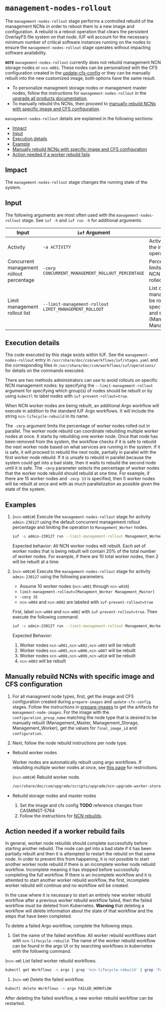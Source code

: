# `management-nodes-rollout`

The `management-nodes-rollout` stage performs a controlled rebuild of the management NCNs in order to reboot them to a new image and configuration. A rebuild is a reboot operation that clears the persistent OverlayFS file system on
that node. IUF will account for the necessary minimum number of critical software instances running on the nodes to ensure the `management-nodes-rollout` stage operates without impacting software availability.

**`NOTE`** `management-nodes-rollout` currently does not rebuild management NCN storage nodes or `ncn-m001`. These nodes can be personalized with the CFS configuration created in the [update-cfs-config](update_cfs_config.md) or they can be manually rebuilt into the new customized image, both options have the same result. 

- To personalize managment storage nodes or management master nodes, follow the instructions for `management-nodes-rollout` in the [upgrade all products documentation](../workflows/upgrade_all_products.md#652-ncn-master-nodes).
- To manually rebuild ths NCNs, then proceed to [manually rebuild NCNs with specific image and CFS configuration](#manually-rebuild-ncns-with-specific-image-and-cfs-configuration).

`management-nodes-rollout` details are explained in the following sections:

- [Impact](#impact)
- [Input](#input)
- [Execution details](#execution-details)
- [Example](#example)
- [Manually rebuild NCNs with specific image and CFS configuration](#manually-rebuild-ncns-with-specific-image-and-cfs-configuration)
- [Action needed if a worker rebuild fails](#action-needed-if-a-worker-rebuild-fails)

## Impact

The `management-nodes-rollout` stage changes the running state of the system.

## Input

The following arguments are most often used with the `management-nodes-rollout` stage. See `iuf -h` and `iuf run -h` for additional arguments.

| Input                                    | `iuf` Argument                                        | Description                                                                            |
| ---------------------------------------- | ----------------------------------------------------- | -------------------------------------------------------------------------------------- |
| Activity                                 | `-a ACTIVITY`                                         | Activity created for the install or upgrade operations                                 |
| Concurrent management rollout percentage | `-cmrp CONCURRENT_MANAGEMENT_ROLLOUT_PERCENTAGE`      | Percentage value that limits the number of NCN worker nodes rolled out in parallel |
| Limit management rollout list            | `--limit-management-rollout LIMIT_MANAGEMENT_ROLLOUT` | List of NCN management nodes to be rolled out, specified by HSM role and subrole (Management_Master, Management_Worker)       |

## Execution details

The code executed by this stage exists within IUF. See the `management-nodes-rollout` entry in `/usr/share/doc/csm/workflows/iuf/stages.yaml` and the corresponding files in `/usr/share/doc/csm/workflows/iuf/operations/`
for details on the commands executed.

There are two methods administrators can use to avoid rollouts on specific NCN management nodes: by specifying the `--limit-management-rollout` argument for specifying which group(s) of nodes should be rebuilt or by using `kubectl` to label nodes with `iuf-prevent-rollout=true`.

When NCN worker nodes are being rebuilt, an additional Argo workflow will execute in addition to the standard IUF Argo workflows. It will include the string `ncn-lifecycle-rebuild` in its name.

The `-cmrp` argument limits the percentage of worker nodes rolled out in parallel. The worker node rebuild can coordinate rebuilding multiple worker nodes at once. It starts by rebuilding one worker node. Once that node has been removed from the system, the workflow checks if it is safe to rebuild the next worker node based on what services are running in the system. If it is safe, it will proceed to rebuild the next node, partially in parallel with the first worker node rebuild. If it is unsafe to rebuild in parallel because the system could get into a bad state, then it waits to rebuild the second node until it is safe. The `-cmrp` parameter selects the percentage of worker nodes that the worker node rebuild should rebuild at one time. For example, if there are 15 worker nodes and `-cmrp 33` is specified, then 5 worker nodes will be rebuilt at once and with as much parallelization as possible given the state of the system.

## Examples

1. (`ncn-m001#`) Execute the `management-nodes-rollout` stage for activity `admin-230127` using the default concurrent management rollout percentage and limiting the operation to `Management_Worker` nodes.

    ```bash
    iuf -a admin-230127 run --limit-management-rollout Management_Worker -r management-nodes-rollout
    ```

    Expected behavior: All NCN worker nodes will rebuilt. Each set of worker nodes that is being rebuilt will contain 20% of the total number of worker nodes. For example, if there are 10 total worker nodes, then 2 will be rebuilt at a time. 

1. (`ncn-m001#`) Execute the `management-nodes-rollout` stage for activity `admin-230127` using the following parameters.

    - Assume 10 worker nodes (`ncn-w001` through `ncn-w010`)
    - `limit-management-rollout=[Managment_Worker Management_Master]` 
    -  `-cmrp 35`
    - `ncn-w004` and `ncn-m002` are labeled with `iuf-prevent-rollout=true` 

    First, label `ncn-w004` and `ncn-m002` with `iuf-prevent-rollout=true`. Then execute the following command.

    ```bash
    iuf -a admin-230127 run --limit-management-rollout Management_Worker Management_Master  --cmrp 33 -r management-nodes-rollout
    ```

    Expected Behavior:

    1. Worker nodes `ncn-w001,ncn-w002,ncn-w003` will be rebuilt
    1. Worker nodes `ncn-w005,ncn-w006,ncn-w007` will be rebuilt
    1. Worker nodes `ncn-w008,ncn-w009,ncn-w010` will be rebuilt
    1. `ncn-m003` will be rebuilt

## Manually rebuild NCNs with specific image and CFS configuration

1. For all managment node types, first, get the image and CFS configuration created during `prepare-images` and `update-cfs-config` stages. Follow the instructions in [prepare-images](prepare_images.md#artifacts-created) to get the artifacts for `management-node-images`. For the image with the `configuration_group_name` matching
the node type that is desired to be manually rebuilt (Management_Master, Management_Storage, Management_Worker), get the values for `final_image_id` and `configuration`.

1. Next, follow the node rebuild instructions per node type.
- Rebuild worker nodes

    Worker nodes are automatically rebuilt using argo workflows. If rebuilding multiple worker nodes at once, see [this page](../../node_management/Rebuild_NCNs/Rebuild_NCNs.md#restrictions) for restrictions.

    (`ncn-m001#`) Rebuild worker node.

    ```bash
    /usr/share/doc/csm/upgrade/scripts/upgrade/ncn-upgrade-worker-storage-nodes.sh ncn-w001 --image-id <final_image_id> --desired-cfs-conf <configuration>
    ```

- Rebuild storage nodes and master nodes

    1. Set the image and cfs config **TODO** reference changes from CASMINST-5764
    1. Follow the instructions for [NCN rebuilds](../../node_management/Rebuild_NCNs/Rebuild_NCNs.md).

## Action needed if a worker rebuild fails

In general, worker node rebuilds should complete successfully before starting another rebuild. The node can get into a bad state if it has been partially rebuilt and then it is attempted to restart the rebuild on that same node. In order to prevent this from happening, it is not possible to start another worker node rebuild if there is an incomplete worker node rebuild workflow. Incomplete meaning it has stopped before successfully completing the full workflow. If there is an incomplete workflow and it is attemted to start another worker rebuild workflow, the first, incomplete worker rebuild will continue and no workflow will be created.

In the case where it is necessary to start an entirely new worker rebuild workflow after a previous worker rebuild workflow failed, then the failed workflow must be deleted from Kubernetes. **Warning** that deleting a workflow will delete information about the state of that workflow and the steps that have been completed.

To delete a failed Argo workflow, complete the following steps.

1. Get the name of the failed workflow. All worker rebuild workflows start with `ncn-lifecycle-rebuild`. The name of the worker rebuild workflow can be found in the argo UI or by searching workflows in kubernetes with the following command.

(`ncn-m#`) List failed worker rebuild workflows.
```bash
kubectl get Workflows -n argo | grep 'ncn-lifecycle-rebuild' | grep 'Fail'
```

1. (`ncn-m#`) Delete the failed workflow.
```bash
kubectl delete Workflows -n argo FAILED_WORKFLOW
```

After deleting the failed workflow, a new worker rebuild workflow can be restarted. 